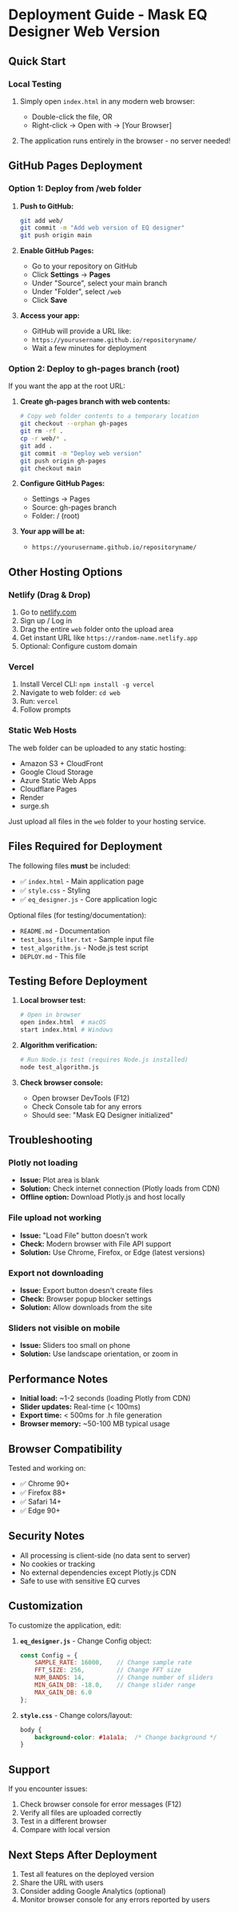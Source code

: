 # Deployment Guide - Mask EQ Designer Web Version

## Quick Start

### Local Testing

1. Simply open `index.html` in any modern web browser:
   - Double-click the file, OR
   - Right-click → Open with → [Your Browser]

2. The application runs entirely in the browser - no server needed!

## GitHub Pages Deployment

### Option 1: Deploy from /web folder

1. **Push to GitHub:**
   ```bash
   git add web/
   git commit -m "Add web version of EQ designer"
   git push origin main
   ```

2. **Enable GitHub Pages:**
   - Go to your repository on GitHub
   - Click **Settings** → **Pages**
   - Under "Source", select your main branch
   - Under "Folder", select `/web`
   - Click **Save**

3. **Access your app:**
   - GitHub will provide a URL like:
   - `https://yourusername.github.io/repositoryname/`
   - Wait a few minutes for deployment

### Option 2: Deploy to gh-pages branch (root)

If you want the app at the root URL:

1. **Create gh-pages branch with web contents:**
   ```bash
   # Copy web folder contents to a temporary location
   git checkout --orphan gh-pages
   git rm -rf .
   cp -r web/* .
   git add .
   git commit -m "Deploy web version"
   git push origin gh-pages
   git checkout main
   ```

2. **Configure GitHub Pages:**
   - Settings → Pages
   - Source: gh-pages branch
   - Folder: / (root)

3. **Your app will be at:**
   - `https://yourusername.github.io/repositoryname/`

## Other Hosting Options

### Netlify (Drag & Drop)

1. Go to [netlify.com](https://www.netlify.com/)
2. Sign up / Log in
3. Drag the entire `web` folder onto the upload area
4. Get instant URL like `https://random-name.netlify.app`
5. Optional: Configure custom domain

### Vercel

1. Install Vercel CLI: `npm install -g vercel`
2. Navigate to web folder: `cd web`
3. Run: `vercel`
4. Follow prompts

### Static Web Hosts

The web folder can be uploaded to any static hosting:
- Amazon S3 + CloudFront
- Google Cloud Storage
- Azure Static Web Apps
- Cloudflare Pages
- Render
- surge.sh

Just upload all files in the `web` folder to your hosting service.

## Files Required for Deployment

The following files **must** be included:

- ✅ `index.html` - Main application page
- ✅ `style.css` - Styling
- ✅ `eq_designer.js` - Core application logic

Optional files (for testing/documentation):
- `README.md` - Documentation
- `test_bass_filter.txt` - Sample input file
- `test_algorithm.js` - Node.js test script
- `DEPLOY.md` - This file

## Testing Before Deployment

1. **Local browser test:**
   ```bash
   # Open in browser
   open index.html  # macOS
   start index.html # Windows
   ```

2. **Algorithm verification:**
   ```bash
   # Run Node.js test (requires Node.js installed)
   node test_algorithm.js
   ```

3. **Check browser console:**
   - Open browser DevTools (F12)
   - Check Console tab for any errors
   - Should see: "Mask EQ Designer initialized"

## Troubleshooting

### Plotly not loading
- **Issue:** Plot area is blank
- **Solution:** Check internet connection (Plotly loads from CDN)
- **Offline option:** Download Plotly.js and host locally

### File upload not working
- **Issue:** "Load File" button doesn't work
- **Check:** Modern browser with File API support
- **Solution:** Use Chrome, Firefox, or Edge (latest versions)

### Export not downloading
- **Issue:** Export button doesn't create files
- **Check:** Browser popup blocker settings
- **Solution:** Allow downloads from the site

### Sliders not visible on mobile
- **Issue:** Sliders too small on phone
- **Solution:** Use landscape orientation, or zoom in

## Performance Notes

- **Initial load:** ~1-2 seconds (loading Plotly from CDN)
- **Slider updates:** Real-time (< 100ms)
- **Export time:** < 500ms for .h file generation
- **Browser memory:** ~50-100 MB typical usage

## Browser Compatibility

Tested and working on:
- ✅ Chrome 90+
- ✅ Firefox 88+
- ✅ Safari 14+
- ✅ Edge 90+

## Security Notes

- All processing is client-side (no data sent to server)
- No cookies or tracking
- No external dependencies except Plotly.js CDN
- Safe to use with sensitive EQ curves

## Customization

To customize the application, edit:

1. **`eq_designer.js`** - Change Config object:
   ```javascript
   const Config = {
       SAMPLE_RATE: 16000,    // Change sample rate
       FFT_SIZE: 256,         // Change FFT size
       NUM_BANDS: 14,         // Change number of sliders
       MIN_GAIN_DB: -18.0,    // Change slider range
       MAX_GAIN_DB: 6.0
   };
   ```

2. **`style.css`** - Change colors/layout:
   ```css
   body {
       background-color: #1a1a1a;  /* Change background */
   }
   ```

## Support

If you encounter issues:
1. Check browser console for error messages (F12)
2. Verify all files are uploaded correctly
3. Test in a different browser
4. Compare with local version

## Next Steps After Deployment

1. Test all features on the deployed version
2. Share the URL with users
3. Consider adding Google Analytics (optional)
4. Monitor browser console for any errors reported by users
